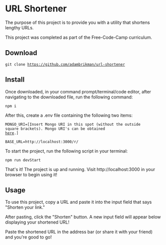 <!-- TITLE/ -->
<h1>URL Shortener</h1>
<!-- /TITLE -->

<!-- DESCRIPTION/ -->

The purpose of this project is to provide you with a utility that shortens lengthy URLs.

This project was completed as part of the Free-Code-Camp curriculum.

<!-- /DESCRIPTION -->

<!-- Download/ -->
<h2>Download</h2>

<code>git clone https://github.com/adambrikman/url-shortener</code>

<!-- /Download -->

<!-- Install -->
<h2>Install</h2>

Once downloaded, in your command prompt/terminal/code editor, after navigating
to the downloaded file, run the following command:

<code>npm i</code>

After this, create a .env file containing the following two items:

<code>MONGO_URI=[Insert Mongo URI in this spot (without the outside square brackets). Mongo URI's can be obtained <a href='https://www.mongodb.com/cloud/atlas'>here</a>.]</code>

<code>BASE_URL=http://localhost:3000/r/</code>

To start the project, run the following script in your terminal:

<code>npm run devStart</code>

That's it! The project is up and running. Visit http://localhost:3000 in your browser to begin using it!

<!-- /Install -->

<!-- Usage/ -->
<h2>Usage</h2>
To use this project, copy a URL and paste it into the input field that says "Shorten your link."

After pasting, click the "Shorten" button. A new input field will appear below displaying your shortened URL!

Paste the shortened URL in the address bar (or share it with your friend) and you're good to go!

<!-- /Usage -->
